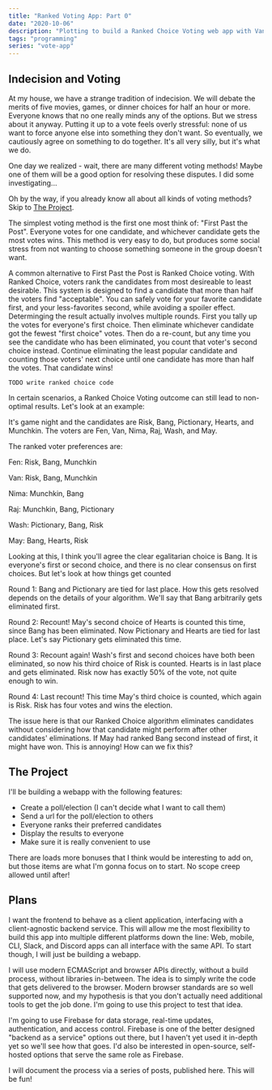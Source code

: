 ```yaml
---
title: "Ranked Voting App: Part 0"
date: "2020-10-06"
description: "Plotting to build a Ranked Choice Voting web app with VanillaJS and Firebase"
tags: "programming"
series: "vote-app"
---
```


## Indecision and Voting

At my house, we have a strange tradition of indecision.
We will debate the merits of five movies, games, or dinner choices for half an hour or more.
Everyone knows that no one really minds any of the options. But we stress about it anyway.
Putting it up to a vote feels overly stressful: none of us want to force anyone else into something they don't want.
So eventually, we cautiously agree on something to do together.
It's all very silly, but it's what we do.

One day we realized - wait, there are many different voting methods!
Maybe one of them will be a good option for resolving these disputes. I did some investigating...

Oh by the way, if you already know all about all kinds of voting methods? Skip to [The Project](#the-project).

The simplest voting method is the first one most think of: "First Past the Post".
Everyone votes for one candidate, and whichever candidate gets the most votes wins.
This method is very easy to do, but produces some social stress from not wanting to choose something someone in the group doesn't want.

A common alternative to First Past the Post is Ranked Choice voting.
With Ranked Choice, voters rank the candidates from most desireable to least desirable.
This system is designed to find a candidate that more than half the voters find "acceptable".
You can safely vote for your favorite candidate first, and your less-favorites second, while avoiding a spoiler effect.
Determinging the result actually involves multiple rounds.
First you tally up the votes for everyone's first choice.
Then eliminate whichever candidate got the fewest "first choice" votes.
Then do a re-count, but any time you see the candidate who has been eliminated, you count that voter's second choice instead.
Continue eliminating the least popular candidate and counting those voters' next choice until one candidate has more than half the votes.
That candidate wins!

```
TODO write ranked choice code
```

In certain scenarios, a Ranked Choice Voting outcome can still lead to non-optimal results. Let's look at an example:

It's game night and the candidates are Risk, Bang, Pictionary, Hearts, and Munchkin.
The voters are Fen, Van, Nima, Raj, Wash, and May.

The ranked voter preferences are:

Fen: Risk, Bang, Munchkin

Van: Risk, Bang, Munchkin

Nima: Munchkin, Bang

Raj: Munchkin, Bang, Pictionary

Wash: Pictionary, Bang, Risk

May: Bang, Hearts, Risk

Looking at this, I think you'll agree the clear egalitarian choice is Bang. It is everyone's first or second choice, and there is no clear consensus on first choices. But let's look at how things get counted

Round 1: Bang and Pictionary are tied for last place. How this gets resolved depends on the details of your algorithm. We'll say that Bang arbitrarily gets eliminated first.

Round 2: Recount! May's second choice of Hearts is counted this time, since Bang has been eliminated. Now Pictionary and Hearts are tied for last place. Let's say Pictionary gets eliminated this time.

Round 3: Recount again! Wash's first and second choices have both been eliminated, so now his third choice of Risk is counted. Hearts is in last place and gets eliminated. Risk now has exactly 50% of the vote, not quite enough to win.

Round 4: Last recount! This time May's third choice is counted, which again is Risk. Risk has four votes and wins the election.

The issue here is that our Ranked Choice algorithm eliminates candidates without considering how that candidate might perform after other candidates' eliminations. If May had ranked Bang second instead of first, it might have won. This is annoying! How can we fix this?

## The Project

I'll be building a webapp with the following features:

- Create a poll/election (I can't decide what I want to call them)
- Send a url for the poll/election to others
- Everyone ranks their preferred candidates
- Display the results to everyone
- Make sure it is really convenient to use

There are loads more bonuses that I think would be interesting to add on, but those items are what I'm gonna focus on to start.
No scope creep allowed until after!

## Plans

I want the frontend to behave as a client application, interfacing with a client-agnostic backend service.
This will allow me the most flexibility to build this app into multiple different platforms down the line:
Web, mobile, CLI, Slack, and Discord apps can all interface with the same API.
To start though, I will just be building a webapp.

I will use modern ECMAScript and browser APIs directly, without a build process, without libraries in-between.
The idea is to simply write the code that gets delivered to the browser.
Modern browser standards are so well supported now, and my hypothesis is that you don't actually need additional tools to get the job done.
I'm going to use this project to test that idea.

I'm going to use Firebase for data storage, real-time updates, authentication, and access control.
Firebase is one of the better designed "backend as a service" options out there,
but I haven't yet used it in-depth yet so we'll see how that goes.
I'd also be interested in open-source, self-hosted options that serve the same role as Firebase.

I will document the process via a series of posts, published here. This will be fun!
